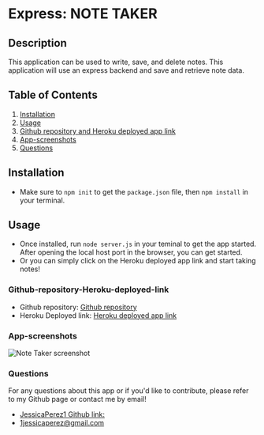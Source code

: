 # Express: NOTE TAKER

## Description

This application can be used to write, save, and delete notes. This application will use an express backend and save and retrieve note data.

## Table of Contents

1. [Installation](#Installation)
2. [Usage](#Usage)
3. [Github repository and Heroku deployed app link](#Github-repository-Heroku-deployed-link)
4. [App-screenshots](#App-screenshots)
5. [Questions](#Questions)

## Installation

- Make sure to `npm init` to get the `package.json` file, then `npm install` in your terminal.

## Usage

- Once installed, run `node server.js` in your teminal to get the app started. After opening the local host port in the browser, you can get started.
- Or you can simply click on the Heroku deployed app link and start taking notes!

### Github-repository-Heroku-deployed-link

- Github repository:
  [Github repository](https://github.com/JessicaPerez1/Note-Taker.git)
- Heroku Deployed link:
  [Heroku deployed app link](https://notetakerrrr.herokuapp.com/)

### App-screenshots

![Note Taker screenshot]()

### Questions

For any questions about this app or if you'd like to contribute, please refer to my Github page or contact me by email!

- [JessicaPerez1 Github link:](https://github.com/JessicaPerez1)
- 1jessicaperez@gmail.com

